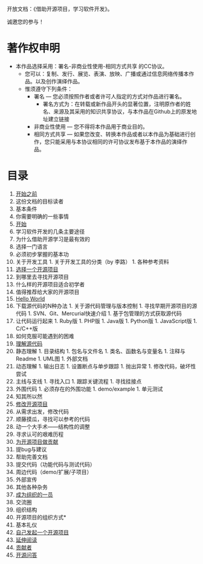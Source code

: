 开放文档：《借助开源项目，学习软件开发》。

诚邀您的参与！

# 著作权申明

* 本作品选择采用：署名-非商业性使用-相同方式共享 的CC协议。
  * 您可以：复制、发行、展览、表演、放映、广播或通过信息网络传播本作品。以及创作演绎作品。
  * 惟须遵守下列条件：
    * 署名 — 您必须按照作者或者许可人指定的方式对作品进行署名。
      * 署名方式为：在转载或新作品开头的显著位置，注明原作者的姓名、来源及其采用的知识共享协议，与本作品在Github上的原发地址建立链接
    * 非商业性使用 — 您不得将本作品用于商业目的。
    * 相同方式共享 — 如果您改变、转换本作品或者以本作品为基础进行创作，您只能采用与本协议相同的许可协议发布基于本作品的演绎作品。

# 目录

1. [开始之前](Before-start.md)
  1. 这份文档的目标读者
  1. 基本条件
  1. 你需要明确的一些事情
1. [开始](Start.md)
  1. 学习软件开发的几条主要途径
  1. 为什么借助开源学习是最有效的
  1. 选择一门语言
  1. 必须初步掌握的基本功
  1. 关于开发工具
    1. 关于开发工具的分类（by 李路）
    1. 各种参考资料
1. [选择一个开源项目](Select-an-open-source-project.md)
  1. 到哪里去寻找开源项目
  1. 什么样的开源项目适合初学者
  1. 值得推荐给大家的开源项目
1. [Hello World](Hello-world.md)
  1. 下载源代码的N种办法
    1. 关于源代码管理与版本控制
    1. 寻找早期开源项目的源代码
    1. SVN、Git、Mercurial快速介绍
    1. 基于包管理的方式获取源代码
  1. 让代码运行起来
    1. Ruby版
    1. PHP版
    1. Java版
    1. Python版
    1. JavaScript版
    1. C/C++版
  1. 如何克服可能遇到的困难
1. [理解源代码](Understanding-the-source-code.md)
  1. 静态理解
    1. 目录结构
    1. 包名与文件名
    1. 类名、函数名与变量名
    1. 注释与Readme
    1. UML图
    1. 外部文档
  1. 动态理解
    1. 输出日志
    1. 设置断点与单步跟踪
    1. 抛出异常
    1. 修改代码，破坏性尝试
  1. 主线与支线
    1. 寻找入口
    1. 跟踪关键流程
    1. 寻找挂接点
  1. 外围代码
    1. 必须存在的外围功能
    1. demo/example
    1. 单元测试
  1. 知其所以然
1. [修改开源项目](Modify-the-open-source-project.md)
  1. 从需求出发，修改代码
  1. 顺藤摸瓜，寻找可以参考的代码
  1. 动一个大手术——结构性的调整
  1. 寻求认可的艰难历程
1. [为开源项目做贡献](Contribute-to-an-open-source-project.md)
  1. 提bug与建议
  1. 帮助完善文档
  1. 提交代码（功能代码与测试代码）
  1. 周边代码（demo/扩展/子项目）
  1. 外部宣传
  1. 其他各种杂务
1. [成为组织的一员](Join-the-group.md)
  1. 交流圈
  1. 组织结构
  1. 开源项目的组织方式*
  1. 基本礼仪
1. [自己发起一个开源项目](Create-an-open-source-project.md)
1. [延伸阅读](Read-more.md)
1. [贡献者](Contributor.md)
1. [开源问答](FAQ.md)
